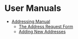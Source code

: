 # User Manuals

- [Addressing Manual](./addressing.md)
    - [The Address Request Form](./address_request.md)
    - [Adding New Addresses](./addressing_layer.md)
